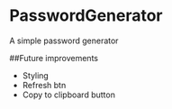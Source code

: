 # PasswordGenerator

A simple password generator

##Future improvements
* Styling
* Refresh btn
* Copy to clipboard button
